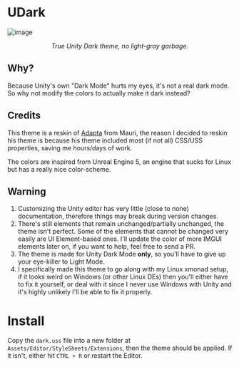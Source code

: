 # UDark
![image](https://user-images.githubusercontent.com/54314240/177230524-faba89a5-13aa-46ad-975a-729db04354fb.png)
<p align="center"><i>True Unity Dark theme, no light-gray garbage.</i></p>

## Why?
Because Unity's own "Dark Mode" hurts my eyes, it's not a real dark mode. So why not modify the colors to actually make it dark instead?
## Credits
This theme is a reskin of [Adapta](https://github.com/mauricepape/adapta-nokto-for-unity) from Mauri, the reason I decided to reskin his theme is because his theme included most (if not all) CSS/USS properties, saving me hours/days of work.

The colors are inspired from Unreal Engine 5, an engine that sucks for Linux but has a really nice color-scheme.
## Warning
1. Customizing the Unity editor has very little (close to none) documentation, therefore things may break during version changes.
2. There's still elements that remain unchanged/partially unchanged, the theme isn't perfect. Some of the elements that cannot be changed very easily are UI Element-based ones. I'll update the color of more IMGUI elements later on, if you want to help, feel free to send a PR.
3. The theme is made for Unity Dark Mode **only**, so you'll have to give up your eye-killer to Light Mode.
4. I specifically made this theme to go along with my Linux xmonad setup, if it looks weird on Windows (or other Linux DEs) then you'll either have to fix it yourself, or deal with it since I never use Windows with Unity and it's highly unlikely I'll be able to fix it properly.
# Install
Copy the `dark.uss` file into a new folder at `Assets/Editor/StyleSheets/Extensions`, then the theme should be applied. If it isn't, either hit `CTRL + R` or restart the Editor.
